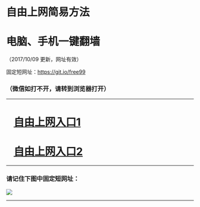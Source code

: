 ﻿# 自由上网简易方法

# 电脑、手机一键翻墙

（2017/10/09 更新，网址有效）

固定短网址：https://git.io/free99

### （微信如打不开，请转到浏览器打开）


***





# &nbsp;&nbsp; <a href="http://ft2027315723.fwq-tz-1001.info/fwqtz01.html?t=100900125312 " target="_blank">自由上网入口1</a>
# &nbsp;&nbsp; <a href="http://ft3109513358.fwq-tz-1002.info/fwqtz02.html?t=100900116749 " target="_blank">自由上网入口2</a>
***

### 请记住下图中固定短网址：

<img src="https://s3-us-west-2.amazonaws.com/fwq-1001/yjfq-20170905okok.png" /> 


***

